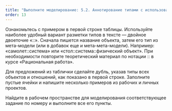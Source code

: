```yaml
---
title: "Выполните моделирование: 5.2. Аннотирование типами с использованием нотации ::"
order: 13
---
```




Ознакомьтесь с примером в первой строке таблицы. Используйте наиболее удобный вариант разметки типов в тексте — двойное двоеточие «::». Сначала пишется название объекта, затем его тип из мета-модели (или в добавок еще и мета-мета-модели). Например: «самолет::система» или «стол::система::физический объект». При необходимости повторите теоретический материал по нотации :: в курсе «Рациональная работа».

Для предложений из таблички сделайте дубль, указав типы всех объектов и отношений, как показано в первой строке. Заполните пустые ячейки и напишите несколько примеров из рабочих и личных проектов.

Найдите в рабочем пространстве для моделирования соответствующее задание по номеру и выполните все его пункты.


